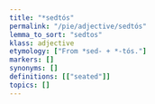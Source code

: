 ```yaml
---
title: "*sedtós"
permalink: "/pie/adjective/sedtós"
lemma_to_sort: "sedtos"
klass: adjective
etymology: ["From *sed- +‎ *-tós."]
markers: []
synonyms: []
definitions: [["seated"]]
topics: []
---
```


